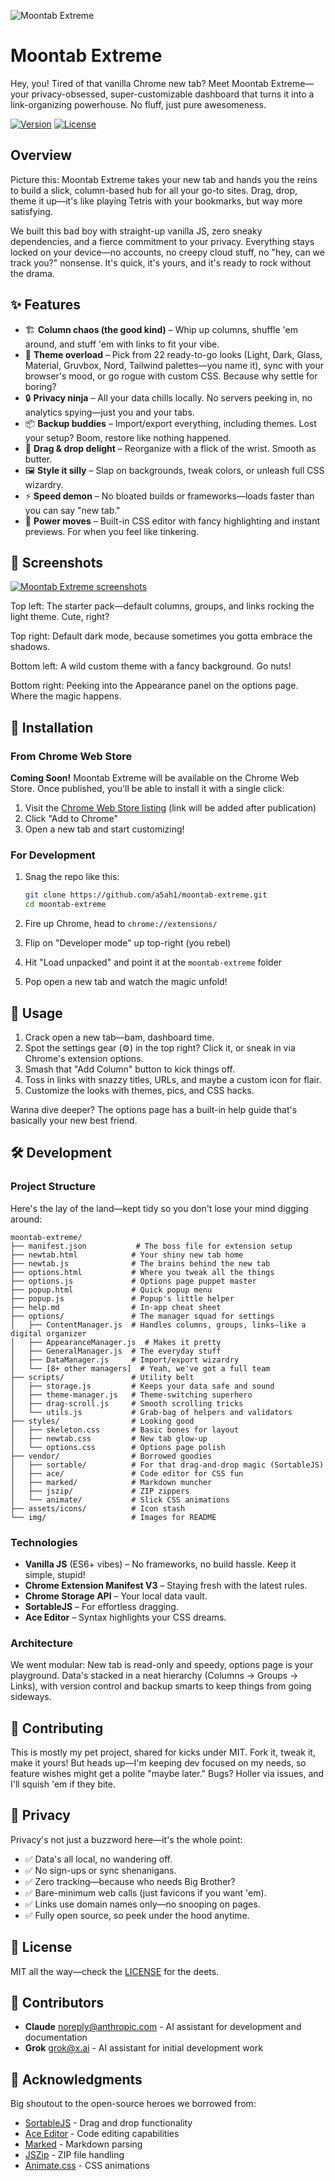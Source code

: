 ![Moontab Extreme](/img/marquee.jpeg)

# Moontab Extreme

Hey, you! Tired of that vanilla Chrome new tab? Meet Moontab Extreme—your privacy-obsessed, super-customizable dashboard that turns it into a link-organizing powerhouse. No fluff, just pure awesomeness.

[![Version](https://img.shields.io/badge/version-1.0.1-blue.svg)](manifest.json)
[![License](https://img.shields.io/badge/license-MIT-green.svg)](LICENSE)

## Overview

Picture this: Moontab Extreme takes your new tab and hands you the reins to build a slick, column-based hub for all your go-to sites. Drag, drop, theme it up—it's like playing Tetris with your bookmarks, but way more satisfying.

We built this bad boy with straight-up vanilla JS, zero sneaky dependencies, and a fierce commitment to your privacy. Everything stays locked on your device—no accounts, no creepy cloud stuff, no "hey, can we track you?" nonsense. It's quick, it's yours, and it's ready to rock without the drama.

## ✨ Features

- 🏗️ **Column chaos (the good kind)** – Whip up columns, shuffle 'em around, and stuff 'em with links to fit your vibe.
- 🎨 **Theme overload** – Pick from 22 ready-to-go looks (Light, Dark, Glass, Material, Gruvbox, Nord, Tailwind palettes—you name it), sync with your browser's mood, or go rogue with custom CSS. Because why settle for boring?
- 🔒 **Privacy ninja** – All your data chills locally. No servers peeking in, no analytics spying—just you and your tabs.
- 📦 **Backup buddies** – Import/export everything, including themes. Lost your setup? Boom, restore like nothing happened.
- 🎯 **Drag & drop delight** – Reorganize with a flick of the wrist. Smooth as butter.
- 🖼️ **Style it silly** – Slap on backgrounds, tweak colors, or unleash full CSS wizardry.
- ⚡ **Speed demon** – No bloated builds or frameworks—loads faster than you can say "new tab."
- 🔧 **Power moves** – Built-in CSS editor with fancy highlighting and instant previews. For when you feel like tinkering.

## 📸 Screenshots

[![Moontab Extreme screenshots](/img/all-screenshots.jpeg)](/img/all-screenshots.jpeg)

Top left: The starter pack—default columns, groups, and links rocking the light theme. Cute, right?

Top right: Default dark mode, because sometimes you gotta embrace the shadows.

Bottom left: A wild custom theme with a fancy background. Go nuts!

Bottom right: Peeking into the Appearance panel on the options page. Where the magic happens.

## 🚀 Installation

### From Chrome Web Store

**Coming Soon!** Moontab Extreme will be available on the Chrome Web Store. Once published, you'll be able to install it with a single click:

1. Visit the [Chrome Web Store listing](#) (link will be added after publication)
2. Click "Add to Chrome"
3. Open a new tab and start customizing!

### For Development

1. Snag the repo like this:
   ```bash
   git clone https://github.com/a5ah1/moontab-extreme.git
   cd moontab-extreme
   ```

2. Fire up Chrome, head to `chrome://extensions/`

3. Flip on "Developer mode" up top-right (you rebel)

4. Hit "Load unpacked" and point it at the `moontab-extreme` folder

5. Pop open a new tab and watch the magic unfold!

## 📖 Usage

1. Crack open a new tab—bam, dashboard time.
2. Spot the settings gear (⚙️) in the top right? Click it, or sneak in via Chrome's extension options.
3. Smash that "Add Column" button to kick things off.
4. Toss in links with snazzy titles, URLs, and maybe a custom icon for flair.
5. Customize the looks with themes, pics, and CSS hacks.

Wanna dive deeper? The options page has a built-in help guide that's basically your new best friend.

## 🛠️ Development

### Project Structure

Here's the lay of the land—kept tidy so you don't lose your mind digging around:

```
moontab-extreme/
├── manifest.json           # The boss file for extension setup
├── newtab.html            # Your shiny new tab home
├── newtab.js              # The brains behind the new tab
├── options.html           # Where you tweak all the things
├── options.js             # Options page puppet master
├── popup.html             # Quick popup menu
├── popup.js               # Popup's little helper
├── help.md                # In-app cheat sheet
├── options/               # The manager squad for settings
│   ├── ContentManager.js  # Handles columns, groups, links—like a digital organizer
│   ├── AppearanceManager.js  # Makes it pretty
│   ├── GeneralManager.js  # The everyday stuff
│   ├── DataManager.js     # Import/export wizardry
│   └── [8+ other managers]  # Yeah, we've got a full team
├── scripts/               # Utility belt
│   ├── storage.js         # Keeps your data safe and sound
│   ├── theme-manager.js   # Theme-switching superhero
│   ├── drag-scroll.js     # Smooth scrolling tricks
│   └── utils.js           # Grab-bag of helpers and validators
├── styles/                # Looking good
│   ├── skeleton.css       # Basic bones for layout
│   ├── newtab.css         # New tab glow-up
│   └── options.css        # Options page polish
├── vendor/                # Borrowed goodies
│   ├── sortable/          # For that drag-and-drop magic (SortableJS)
│   ├── ace/               # Code editor for CSS fun
│   ├── marked/            # Markdown muncher
│   ├── jszip/             # ZIP zippers
│   └── animate/           # Slick CSS animations
├── assets/icons/          # Icon stash
└── img/                   # Images for README
```

### Technologies

- **Vanilla JS** (ES6+ vibes) – No frameworks, no build hassle. Keep it simple, stupid!
- **Chrome Extension Manifest V3** – Staying fresh with the latest rules.
- **Chrome Storage API** – Your local data vault.
- **SortableJS** – For effortless dragging.
- **Ace Editor** – Syntax highlights your CSS dreams.

### Architecture

We went modular: New tab is read-only and speedy, options page is your playground. Data's stacked in a neat hierarchy (Columns → Groups → Links), with version control and backup smarts to keep things from going sideways.

## 🤝 Contributing

This is mostly my pet project, shared for kicks under MIT. Fork it, tweak it, make it yours! But heads up—I'm keeping dev focused on my needs, so feature wishes might get a polite "maybe later." Bugs? Holler via issues, and I'll squish 'em if they bite.

## 🔐 Privacy

Privacy's not just a buzzword here—it's the whole point:

- ✅ Data's all local, no wandering off.
- ✅ No sign-ups or sync shenanigans.
- ✅ Zero tracking—because who needs Big Brother?
- ✅ Bare-minimum web calls (just favicons if you want 'em).
- ✅ Links use domain names only—no snooping on pages.
- ✅ Fully open source, so peek under the hood anytime.

## 📄 License

MIT all the way—check the [LICENSE](LICENSE) for the deets.

## 👥 Contributors

- **Claude** <noreply@anthropic.com> - AI assistant for development and documentation
- **Grok** <grok@x.ai> - AI assistant for initial development work

## 🙏 Acknowledgments

Big shoutout to the open-source heroes we borrowed from:

- [SortableJS](https://github.com/SortableJS/Sortable/) - Drag and drop functionality
- [Ace Editor](https://github.com/ajaxorg/ace) - Code editing capabilities
- [Marked](https://github.com/markedjs/marked/) - Markdown parsing
- [JSZip](https://github.com/Stuk/jszip) - ZIP file handling
- [Animate.css](https://github.com/animate-css/animate.css) - CSS animations
